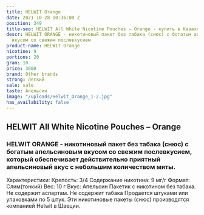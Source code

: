 ```yaml
---
title: HELWIT Orange
date: 2021-10-28 10:36:00 Z
position: 349
title-seo: HELWIT All White Nicotine Pouches – Orange - купить в Казахстане
descr: HELWIT ORANGE - никотиновый пакет без табака (снюс) с богатым апельсиновым
  вкусом со свежим послевкусием
product-name: HELWIT Orange
nicotine: 9
portions: 20
gram: 10
price: 3000
brand: Other brands
strong: Легкий
sale: sale
taste: Апельсин
image: "/uploads/Helwit_Orange_1-2.jpg"
has_availability: false
---
```


## HELWIT All White Nicotine Pouches – Orange

### HELWIT ORANGE - никотиновый пакет без табака (снюс) с богатым апельсиновым вкусом со свежим послевкусием, который обеспечивает действительно приятный апельсиновый вкус с небольшим количеством мяты.

Характеристики:
Крепость: 3/4
Содержание никотина: 9 мг/г
Формат: Слим(тонкий)
Вес: 10 г
Вкус: Апельсин
Пакетик с никотином без табака.
Не содержит аспартам.
Не содержит табака
Продается штуками или упаковками по 5 штук.
Эти никотиновые пакеты (снюс) производятся компанией Helwit в Швеции.